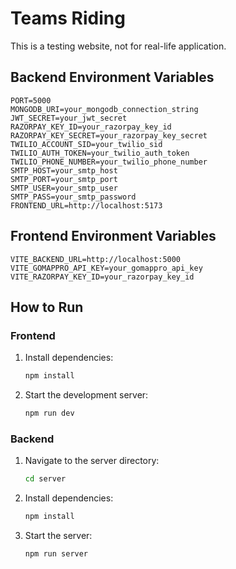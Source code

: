 # Teams Riding

This is a testing website, not for real-life application.

## Backend Environment Variables

```env
PORT=5000
MONGODB_URI=your_mongodb_connection_string
JWT_SECRET=your_jwt_secret
RAZORPAY_KEY_ID=your_razorpay_key_id
RAZORPAY_KEY_SECRET=your_razorpay_key_secret
TWILIO_ACCOUNT_SID=your_twilio_sid
TWILIO_AUTH_TOKEN=your_twilio_auth_token
TWILIO_PHONE_NUMBER=your_twilio_phone_number
SMTP_HOST=your_smtp_host
SMTP_PORT=your_smtp_port
SMTP_USER=your_smtp_user
SMTP_PASS=your_smtp_password
FRONTEND_URL=http://localhost:5173
```

## Frontend Environment Variables

```env
VITE_BACKEND_URL=http://localhost:5000
VITE_GOMAPPRO_API_KEY=your_gomappro_api_key
VITE_RAZORPAY_KEY_ID=your_razorpay_key_id
```

## How to Run

### Frontend

1. Install dependencies:
    ```sh
    npm install
    ```

2. Start the development server:

    ```sh
    npm run dev
    ```

### Backend

1. Navigate to the server directory:

    ```sh
    cd server
    ```

2. Install dependencies:

    ```sh
    npm install
    ```

3. Start the server:

    ```sh
    npm run server
    ```